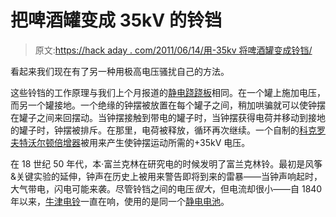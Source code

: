 # 把啤酒罐变成 35kV 的铃铛

> 原文:[https://hack aday . com/2011/06/14/用-35kv 将啤酒罐变成铃铛/](https://hackaday.com/2011/06/14/turning-beer-cans-into-bells-with-35kv/)

看起来我们现在有了另一种用极高电压骚扰自己的方法。

这些铃铛的工作原理与我们上个月报道的[静电跷跷板](http://hackaday.com/2011/05/17/electro-static-see-saw/)相同。在一个罐上施加电压，而另一个罐接地。一个绝缘的钟摆被放置在每个罐子之间，稍加哄骗就可以使钟摆在罐子之间来回摆动。当钟摆接触到带电的罐子时，当钟摆获得电荷并移动到接地的罐子时，钟摆被排斥。在那里，电荷被释放，循环再次继续。一个自制的[科克罗夫特沃尔顿倍增器](http://www.teravolt.org/cw.htm)被用来产生使钟摆运动所需的+35kV 电压。

在 18 世纪 50 年代，本·富兰克林在研究电的时候发明了富兰克林铃。最初是风筝&关键实验的延伸，钟声在历史上被用来警告即将到来的雷暴——当钟声响起时，大气带电，闪电可能来袭。尽管铃铛之间的电压*很大*，但电流却很小——自 1840 年以来，[牛津电铃](http://atlasobscura.com/place/oxford-electric-bell)一直在响，使用的是同一个[静电电池](http://en.wikipedia.org/wiki/Zamboni_pile)。